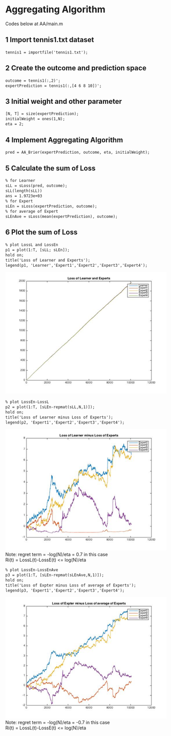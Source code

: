 #  Aggregating Algorithm
Codes below at AA/main.m

##  1 Import tennis1.txt dataset

    tennis1 = importfile('tennis1.txt');

##  2 Create the outcome and prediction space

    outcome = tennis1(:,2)';
    expertPrediction = tennis1(:,[4 6 8 10])';
    
##  3 Initial weight and other parameter

    [N, T] = size(expertPrediction);
    initialWeight = ones(1,N);
    eta = 2;
    
##  4 Implement Aggregating Algorithm

    pred = AA_Brier(expertPrediction, outcome, eta, initialWeight);
    
##  5 Calculate the sum of Loss 

    % for Learner
    sLL = sLoss(pred, outcome);
    sLL(length(sLL))
    ans = 1.9723e+03
    % for Expert
    sLEn = sLoss(expertPrediction, outcome);
    % for average of Expert
    sLEnAve = sLoss(mean(expertPrediction), outcome);
    
##  6 Plot the sum of Loss

    % plot LossL and LossEn
    p1 = plot(1:T, [sLL; sLEn]);
    hold on;
    title('Loss of Learner and Experts');
    legend(p1, 'Learner','Expert1','Expert2','Expert3','Expert4');
    
![image](https://raw.githubusercontent.com/vincent101/AggregatingAlgorithm/master/Result/1.jpg)
    
    % plot LossEn-LossL
    p2 = plot(1:T, [sLEn-repmat(sLL,N,1)]);
    hold on;
    title('Loss of Learner minus Loss of Experts');
    legend(p2, 'Expert1','Expert2','Expert3','Expert4');
    
![image](https://raw.githubusercontent.com/vincent101/AggregatingAlgorithm/master/Result/2.jpg)     
Note: regret term  = -log(N)/eta = 0.7 in this case     
Ri(t) = LossL(t)-LossE(t) <= log(N)/eta     
    
    % plot LossEn-LossEnAve
    p3 = plot(1:T, [sLEn-repmat(sLEnAve,N,1)]);
    hold on;
    title('Loss of Expter minus Loss of average of Experts');
    legend(p3, 'Expert1','Expert2','Expert3','Expert4');
    
![image](https://raw.githubusercontent.com/vincent101/AggregatingAlgorithm/master/Result/3.jpg)     
Note: regret term  = -log(N)/eta = -0.7 in this case    
Ri(t) = LossL(t)-LossE(t) <= log(N)/eta         
    
